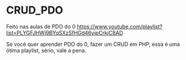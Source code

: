# CRUD_PDO

Feito nas aulas de PDO do 0
https://www.youtube.com/playlist?list=PLYGFJHWj9BYqSXzSfHGd46yipCrkjC8AD

Se você quer aprender PDO do 0, fazer um CRUD em PHP, essa é uma ótima playlist, sério, vale a pena.
